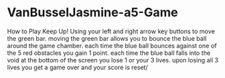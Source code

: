 # VanBusselJasmine-a5-Game
How to Play Keep Up!
Using your left and right arrow key buttons to move the green bar.
moving the green bar allows you to bounce the blue ball around the game chamber.
each time the blue ball bounces against one of the 5 red obstacles you gain 1 point.
each time the blue ball falls into the void at the bottom of the screen you lose 1 or your 3 lives.
upon losing all 3 lives you get a game over and your score is reset/
